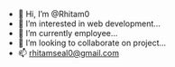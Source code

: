 - 👋 Hi, I’m @Rhitam0
- 👀 I’m interested in web development...
- 🌱 I’m currently employee...
- 💞️ I’m looking to collaborate on project...
- 📫 rhitamseal0@gmail.com
